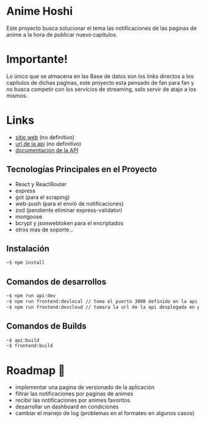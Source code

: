 # Anime Hoshi

Este proyecto busca solucionar el tema las notificaciones de las paginas de anime a la hora de publicar nuevo capítulos.

# Importante!

Lo único que se almacena en las Base de datos son los links directos a los capítulos de dichas paginas, este proyecto esta pensado de fan para fan y no busca competir con los servicios de streaming, solo servir de atajo a los mismos.

# Links

- [sitio web](https://animehoshi.vercel.app/) (no definitivo)
- [url de la api](https://scraping-api-production.up.railway.app/) (no definitivo)
- [documentación de la API](https://frovahappy.gitbook.io/anime-hoshi-docs/)
## Tecnologías Principales en el Proyecto

- React y ReactRouter
- express
- got (para el scraping)
- web-push (para el envió de notificaciones)
- zod (pendiente eliminar express-validator)
- mongoose
- bcrypt y jsonwebtoken para el encriptados
- otros mas de soporte...

## Instalación

```bash
~$ npm install
```

## Comandos de desarrollos

```bash
~$ npm run api:dev
~$ npm run frontend:devlocal // toma el puerto 3000 definido en la api
~$ npm run frontend:devcloud // tomara la url de la api desplegada en producción (cambiar en packages/frontend/.env-cmdrc.json)
```

## Comandos de Builds

```bash
~$ api:build
~$ frontend:build
```

# Roadmap 🛫

- implementar una pagina de versionado de la aplicación
- filtrar las notificaciones por paginas de animes
- recibir las notificaciones por animes favoritos
- desarrollar un dashboard en condiciones
- cambiar el manejo de log (problemas en el formateo en algunos casos)
